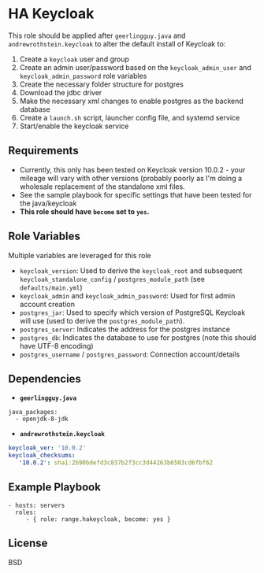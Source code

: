 HA Keycloak
=========

This role should be applied after `geerlingguy.java` and `andrewrothstein.keycloak` to alter the default install of Keycloak to:

1. Create a `keycloak` user and group
2. Create an admin user/password based on the `keycloak_admin_user` and `keycloak_admin_password` role variables
3. Create the necessary folder structure for postgres
4. Download the jdbc driver
5. Make the necessary xml changes to enable postgres as the backend database
6. Create a `launch.sh` script, launcher config file, and systemd service
7. Start/enable the keycloak service

Requirements
------------

* Currently, this only has been tested on Keycloak version 10.0.2 - your mileage will vary with other versions (probably poorly as I'm doing a wholesale replacement of the standalone xml files.
* See the sample playbook for specific settings that have been tested for the java/keycloak
* **This role should have `become` set to `yes`.**


Role Variables
--------------

Multiple variables are leveraged for this role


* `keycloak_version`: Used to derive the `keycloak_root` and subsequent `keycloak_standalone_config` / `postgres_module_path` (see `defaults/main.yml`)
* `keycloak_admin` and `keycloak_admin_password`: Used for first admin account creation 
* `postgres_jar`: Used to specify which version of PostgreSQL Keycloak will use (used to derive the `postgres_module_path`).
* `postgres_server`: Indicates the address for the postgres instance
* `postgres_db`: Indicates the database to use for postgres (note this should have UTF-8 encoding)
* `postgres_username` / `postgres_password`: Connection account/details


Dependencies
------------

* **`geerlingguy.java`**

```
java_packages:
  - openjdk-8-jdk
```

* **`andrewrothstein.keycloak`**

```yaml
keycloak_ver: '10.0.2'
keycloak_checksums:
   '10.0.2': sha1:2b90bdefd3c837b2f3cc3d44263b6503cd6fbf62
```

Example Playbook
----------------

    - hosts: servers
      roles:
         - { role: range.hakeycloak, become: yes }

License
-------

BSD

